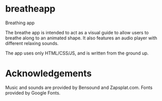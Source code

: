 # breatheapp
Breathing app

The breathe app is intended to act as a visual guide to allow users to breathe along to an animated shape. It also features an audio player with different relaxing sounds.

The app uses only HTML/CSS/JS, and is written from the ground up.

# Acknowledgements
Music and sounds are provided by Bensound and Zapsplat.com.
Fonts provided by Google Fonts.
